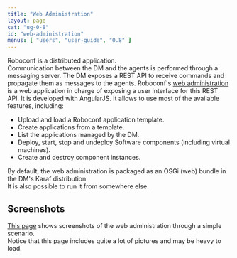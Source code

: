 ```yaml
---
title: "Web Administration"
layout: page
cat: "ug-0-8"
id: "web-administration"
menus: [ "users", "user-guide", "0.8" ]
---
```


Roboconf is a distributed application.  
Communication between the DM and the agents is performed through a messaging server.
The DM exposes a REST API to receive commands and propagate them as messages to the agents. 
Roboconf's [web administration](https://github.com/roboconf/roboconf-web-administration) is a 
web application in charge of exposing a user interface for this REST API. 
It is developed with AngularJS. It allows to use most of the available features, including:

* Upload and load a Roboconf application template.
* Create applications from a template.
* List the applications managed by the DM.
* Deploy, start, stop and undeploy Software components (including virtual machines).
* Create and destroy component instances.

By default, the web administration is packaged as an OSGi (web) bundle in the DM's Karaf distribution.  
It is also possible to run it from somewhere else.


## Screenshots

[This page](web-administration-screenshots.html) shows screenshots of the web administration through a simple scenario.  
Notice that this page includes quite a lot of pictures and may be heavy to load.
